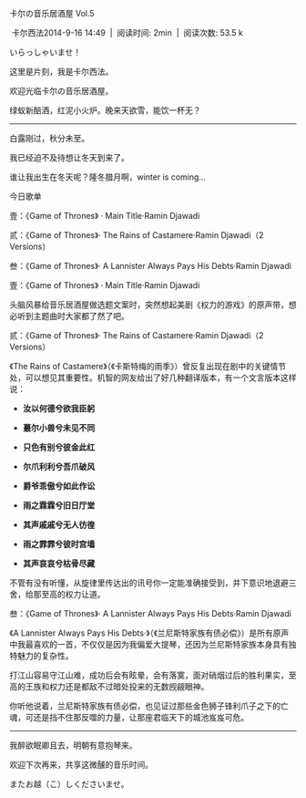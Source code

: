 卡尔の音乐居酒屋 Vol.5

 卡尔西法2014-9-16 14:49  |  阅读时间: 2min  |  阅读次数: 53.5 k

いらっしゃいませ！

这里是片刻，我是卡尔西法。

欢迎光临卡尔の音乐居酒屋。

绿蚁新醅酒，红泥小火炉。晚来天欲雪，能饮一杯无？

---

白露刚过，秋分未至。

我已经迫不及待想让冬天到来了。

谁让我出生在冬天呢？隆冬腊月啊，winter is coming...

今日歌单

壹：《Game of Thrones》 · Main Title·Ramin Djawadi

贰：《Game of Thrones》· The Rains of Castamere·Ramin Djawadi（2
Versions）

叁：《Game of Thrones》· A Lannister Always Pays His Debts·Ramin Djawadi

壹：《Game of Thrones》 · Main Title·Ramin Djawadi

头脑风暴给音乐居酒屋做选题文案时，突然想起美剧《权力的游戏》的原声带，想必听到主题曲时大家都了然了吧。

贰：《Game of Thrones》· The Rains of Castamere·Ramin Djawadi（2
Versions）

《The Rains of
Castamere》（《卡斯特梅的雨季》）曾反复出现在剧中的关键情节处，可以想见其重要性。机智的网友给出了好几种翻译版本，有一个文言版本这样说：

-   **汝以何德兮欲我臣躬**

-   **蕞尔小兽兮未见不同**

-   **只色有别兮彼金此红**

-   **尔爪利利兮吾爪破风**

-   **爵爷乖傲兮如此作讼**

-   **雨之霖霖兮旧日厅堂**

-   **其声戚戚兮无人彷徨**

-   **雨之霏霏兮彼时宫墙**

-   **其声哀哀兮枯骨尽藏**

不管有没有听懂，从旋律里传达出的讯号你一定能准确接受到，并下意识地退避三舍，给那至高的权力让道。

叁：《Game of Thrones》· A Lannister Always Pays His Debts·Ramin Djawadi

《A Lannister Always Pays His
Debts·》（《兰尼斯特家族有债必偿》）是所有原声中我最喜欢的一首，不仅仅是因为我偏爱大提琴，还因为兰尼斯特家族本身具有独特魅力的复杂性。

打江山容易守江山难，成功后会有眩晕，会有落寞，面对硝烟过后的胜利果实，至高的王族和权力还是都敌不过暗处投来的无数觊觎眼神。

你听他说着，兰尼斯特家族有债必偿，也见证过那些金色狮子锋利爪子之下的亡魂，可还是挡不住那反噬的力量，让那座君临天下的城池岌岌可危。

---

我醉欲眠卿且去，明朝有意抱琴来。

欢迎下次再来，共享这微醺的音乐时间。

またお越（こ）しくださいませ。
